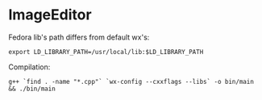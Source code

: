 # ImageEditor

Fedora lib's path differs from default wx's:

```
export LD_LIBRARY_PATH=/usr/local/lib:$LD_LIBRARY_PATH
```

Compilation:

```
g++ `find . -name "*.cpp"` `wx-config --cxxflags --libs` -o bin/main && ./bin/main
```
